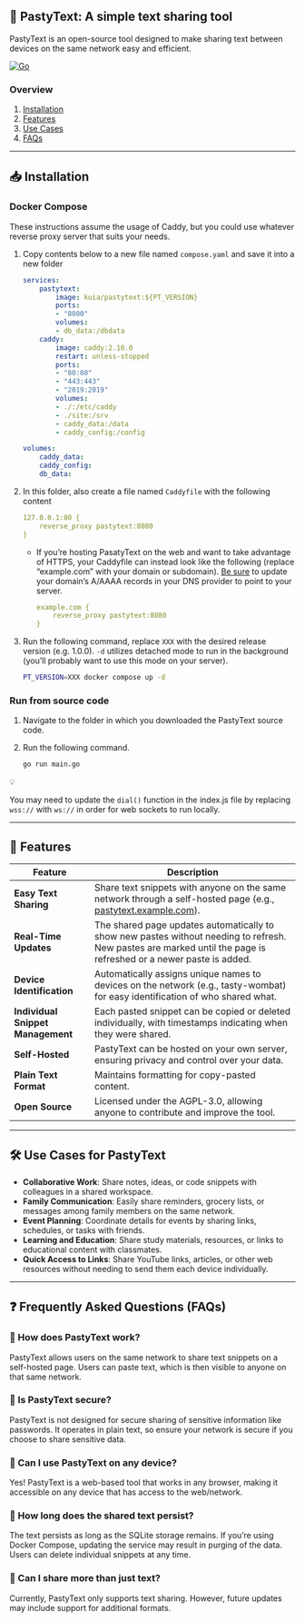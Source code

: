 ## 📄 PastyText: A simple text sharing tool

PastyText is an open-source tool designed to make sharing text between devices on the same network easy and efficient. 

[![Go](https://github.com/kuiadev/PastyText/actions/workflows/go.yml/badge.svg)](https://github.com/kuiadev/PastyText/actions/workflows/go.yml)

### Overview
1. [Installation](#installation)
2. [Features](#features)
3. [Use Cases](#usecases)
4. [FAQs](#faqs)

---
## 📥 Installation <a name="installation"></a>

### Docker Compose

These instructions assume the usage of Caddy, but you could use whatever reverse proxy server that suits your needs.

1. Copy contents below to a new file named `compose.yaml` and save it into a new folder

    ```yaml
    services:
        pastytext:
            image: kuia/pastytext:${PT_VERSION}
            ports:
            - "8080"
            volumes:
            - db_data:/dbdata
        caddy:
            image: caddy:2.10.0
            restart: unless-stopped
            ports:
            - "80:80"
            - "443:443"
            - "2019:2019"
            volumes:
            - ./:/etc/caddy
            - ./site:/srv
            - caddy_data:/data
            - caddy_config:/config

    volumes:
        caddy_data:
        caddy_config:
        db_data:
    ```
    
2. In this folder, also create a file named `Caddyfile` with the following content
    
    ```yaml
    127.0.0.1:80 {
        reverse_proxy pastytext:8080
    }
    ```
    
    * If you’re hosting PasatyText on the web and want to take advantage of HTTPS, your Caddyfile can instead look like the following (replace “example.com” with your domain or subdomain). [Be sure](https://caddyserver.com/docs/quick-starts/https) to update your domain’s A/AAAA records in your DNS provider to point to your server.
        
        ```yaml
        example.com {
            reverse_proxy pastytext:8080
        }
        ```
        
3. Run the following command, replace `XXX` with the desired release version (e.g. 1.0.0). `-d` utilizes detached mode to run in the background (you’ll probably want to use this mode on your server).
    
    ```bash
    PT_VERSION=XXX docker compose up -d
    ```
    

### Run from source code

1. Navigate to the folder in which you downloaded the PastyText source code.
2. Run the following command.
    
    ```bash
    go run main.go
    ```
    

<aside>
💡

You may need to update the `dial()` function in the index.js file by replacing `wss://` with `ws://` in order for web sockets to run locally.

</aside>

---

## 🚀 Features <a name="features"></a>

| Feature | Description |
| --- | --- |
| **Easy Text Sharing** | Share text snippets with anyone on the same network through a self-hosted page (e.g., [pastytext.example.com](http://pastytext.example.com/)). |
| **Real-Time Updates** | The shared page updates automatically to show new pastes without needing to refresh. New pastes are marked until the page is refreshed or a newer paste is added. |
| **Device Identification** | Automatically assigns unique names to devices on the network (e.g., tasty-wombat) for easy identification of who shared what. |
| **Individual Snippet Management** | Each pasted snippet can be copied or deleted individually, with timestamps indicating when they were shared. |
| **Self-Hosted** | PastyText can be hosted on your own server, ensuring privacy and control over your data. |
| **Plain Text Format** | Maintains formatting for copy-pasted content. |
| **Open Source** | Licensed under the AGPL-3.0, allowing anyone to contribute and improve the tool. |

---

## 🛠️ Use Cases for PastyText <a name="usecases"></a>

- **Collaborative Work**: Share notes, ideas, or code snippets with colleagues in a shared workspace.
- **Family Communication**: Easily share reminders, grocery lists, or messages among family members on the same network.
- **Event Planning**: Coordinate details for events by sharing links, schedules, or tasks with friends.
- **Learning and Education**: Share study materials, resources, or links to educational content with classmates.
- **Quick Access to Links**: Share YouTube links, articles, or other web resources without needing to send them each device individually.

---

## ❓ Frequently Asked Questions (FAQs) <a name="faqs"></a>

### 🧐 How does PastyText work?

PastyText allows users on the same network to share text snippets on a self-hosted page. Users can paste text, which is then visible to anyone on that same network.

### 🧐 Is PastyText secure?

PastyText is not designed for secure sharing of sensitive information like passwords. It operates in plain text, so ensure your network is secure if you choose to share sensitive data.

### 🧐 Can I use PastyText on any device?

Yes! PastyText is a web-based tool that works in any browser, making it accessible on any device that has access to the web/network.

### 🧐 How long does the shared text persist?

The text persists as long as the SQLite storage remains. If you’re using Docker Compose, updating the service may result in purging of the data. Users can delete individual snippets at any time.

### 🧐 Can I share more than just text?

Currently, PastyText only supports text sharing. However, future updates may include support for additional formats.

